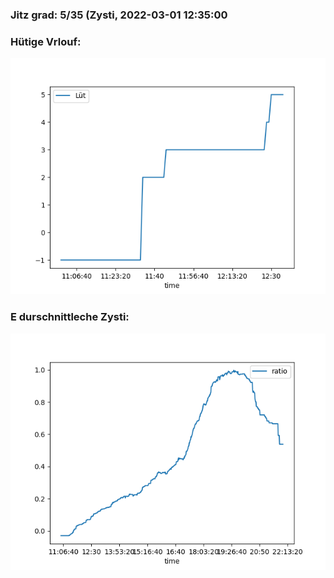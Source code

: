 ### Jitz grad: 5/35 (Zysti, 2022-03-01 12:35:00

### Hütige Vrlouf:
![Graph](Today.png)

### E durschnittleche Zysti:
![Graph](Zysti.png)